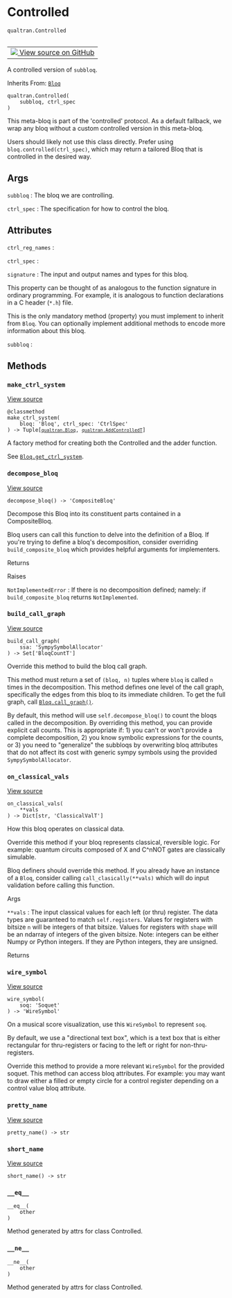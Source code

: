 # Controlled
`qualtran.Controlled`


<table class="tfo-notebook-buttons tfo-api nocontent" align="left">
<td>
  <a target="_blank" href="https://github.com/quantumlib/Qualtran/blob/main/qualtran/_infra/controlled.py#L206-L323">
    <img src="https://www.tensorflow.org/images/GitHub-Mark-32px.png" />
    View source on GitHub
  </a>
</td>
</table>



A controlled version of `subbloq`.

Inherits From: [`Bloq`](../qualtran/Bloq.md)

<pre class="devsite-click-to-copy prettyprint lang-py tfo-signature-link">
<code>qualtran.Controlled(
    subbloq, ctrl_spec
)
</code></pre>



<!-- Placeholder for "Used in" -->

This meta-bloq is part of the 'controlled' protocol. As a default fallback,
we wrap any bloq without a custom controlled version in this meta-bloq.

Users should likely not use this class directly. Prefer using `bloq.controlled(ctrl_spec)`,
which may return a tailored Bloq that is controlled in the desired way.

<h2 class="add-link">Args</h2>

`subbloq`<a id="subbloq"></a>
: The bloq we are controlling.

`ctrl_spec`<a id="ctrl_spec"></a>
: The specification for how to control the bloq.






<h2 class="add-link">Attributes</h2>

`ctrl_reg_names`<a id="ctrl_reg_names"></a>
: &nbsp;

`ctrl_spec`<a id="ctrl_spec"></a>
: &nbsp;

`signature`<a id="signature"></a>
: The input and output names and types for this bloq.
  
  This property can be thought of as analogous to the function signature in ordinary
  programming. For example, it is analogous to function declarations in a
  C header (`*.h`) file.
  
  This is the only mandatory method (property) you must implement to inherit from
  `Bloq`. You can optionally implement additional methods to encode more information
  about this bloq.

`subbloq`<a id="subbloq"></a>
: &nbsp;




## Methods

<h3 id="make_ctrl_system"><code>make_ctrl_system</code></h3>

<a target="_blank" class="external" href="https://github.com/quantumlib/Qualtran/blob/main/qualtran/_infra/controlled.py#L224-L244">View source</a>

<pre class="devsite-click-to-copy prettyprint lang-py tfo-signature-link">
<code>@classmethod</code>
<code>make_ctrl_system(
    bloq: 'Bloq', ctrl_spec: 'CtrlSpec'
) -> Tuple[<a href="../qualtran/Bloq.html"><code>qualtran.Bloq</code></a>, <a href="../qualtran/AddControlledT.html"><code>qualtran.AddControlledT</code></a>]
</code></pre>

A factory method for creating both the Controlled and the adder function.

See <a href="../qualtran/Bloq.html#get_ctrl_system"><code>Bloq.get_ctrl_system</code></a>.

<h3 id="decompose_bloq"><code>decompose_bloq</code></h3>

<a target="_blank" class="external" href="https://github.com/quantumlib/Qualtran/blob/main/qualtran/_infra/controlled.py#L266-L287">View source</a>

<pre class="devsite-click-to-copy prettyprint lang-py tfo-signature-link">
<code>decompose_bloq() -> 'CompositeBloq'
</code></pre>

Decompose this Bloq into its constituent parts contained in a CompositeBloq.

Bloq users can call this function to delve into the definition of a Bloq. If you're
trying to define a bloq's decomposition, consider overriding `build_composite_bloq`
which provides helpful arguments for implementers.

Returns




Raises

`NotImplementedError`
: If there is no decomposition defined; namely: if
  `build_composite_bloq` returns `NotImplemented`.




<h3 id="build_call_graph"><code>build_call_graph</code></h3>

<a target="_blank" class="external" href="https://github.com/quantumlib/Qualtran/blob/main/qualtran/_infra/controlled.py#L289-L293">View source</a>

<pre class="devsite-click-to-copy prettyprint lang-py tfo-signature-link">
<code>build_call_graph(
    ssa: 'SympySymbolAllocator'
) -> Set['BloqCountT']
</code></pre>

Override this method to build the bloq call graph.

This method must return a set of `(bloq, n)` tuples where `bloq` is called `n` times in
the decomposition. This method defines one level of the call graph, specifically the
edges from this bloq to its immediate children. To get the full graph,
call <a href="../qualtran/Bloq.html#call_graph"><code>Bloq.call_graph()</code></a>.

By default, this method will use `self.decompose_bloq()` to count the bloqs called
in the decomposition. By overriding this method, you can provide explicit call counts.
This is appropriate if: 1) you can't or won't provide a complete decomposition, 2) you
know symbolic expressions for the counts, or 3) you need to "generalize" the subbloqs
by overwriting bloq attributes that do not affect its cost with generic sympy symbols using
the provided `SympySymbolAllocator`.

<h3 id="on_classical_vals"><code>on_classical_vals</code></h3>

<a target="_blank" class="external" href="https://github.com/quantumlib/Qualtran/blob/main/qualtran/_infra/controlled.py#L295-L305">View source</a>

<pre class="devsite-click-to-copy prettyprint lang-py tfo-signature-link">
<code>on_classical_vals(
    **vals
) -> Dict[str, 'ClassicalValT']
</code></pre>

How this bloq operates on classical data.

Override this method if your bloq represents classical, reversible logic. For example:
quantum circuits composed of X and C^nNOT gates are classically simulable.

Bloq definers should override this method. If you already have an instance of a `Bloq`,
consider calling `call_clasically(**vals)` which will do input validation before
calling this function.

Args

`**vals`
: The input classical values for each left (or thru) register. The data
  types are guaranteed to match `self.registers`. Values for registers
  with bitsize `n` will be integers of that bitsize. Values for registers with
  `shape` will be an ndarray of integers of the given bitsize. Note: integers
  can be either Numpy or Python integers. If they are Python integers, they
  are unsigned.




Returns




<h3 id="wire_symbol"><code>wire_symbol</code></h3>

<a target="_blank" class="external" href="https://github.com/quantumlib/Qualtran/blob/main/qualtran/_infra/controlled.py#L307-L314">View source</a>

<pre class="devsite-click-to-copy prettyprint lang-py tfo-signature-link">
<code>wire_symbol(
    soq: 'Soquet'
) -> 'WireSymbol'
</code></pre>

On a musical score visualization, use this `WireSymbol` to represent `soq`.

By default, we use a "directional text box", which is a text box that is either
rectangular for thru-registers or facing to the left or right for non-thru-registers.

Override this method to provide a more relevant `WireSymbol` for the provided soquet.
This method can access bloq attributes. For example: you may want to draw either
a filled or empty circle for a control register depending on a control value bloq
attribute.

<h3 id="pretty_name"><code>pretty_name</code></h3>

<a target="_blank" class="external" href="https://github.com/quantumlib/Qualtran/blob/main/qualtran/_infra/controlled.py#L316-L317">View source</a>

<pre class="devsite-click-to-copy prettyprint lang-py tfo-signature-link">
<code>pretty_name() -> str
</code></pre>




<h3 id="short_name"><code>short_name</code></h3>

<a target="_blank" class="external" href="https://github.com/quantumlib/Qualtran/blob/main/qualtran/_infra/controlled.py#L319-L320">View source</a>

<pre class="devsite-click-to-copy prettyprint lang-py tfo-signature-link">
<code>short_name() -> str
</code></pre>




<h3 id="__eq__"><code>__eq__</code></h3>

<pre class="devsite-click-to-copy prettyprint lang-py tfo-signature-link">
<code>__eq__(
    other
)
</code></pre>

Method generated by attrs for class Controlled.


<h3 id="__ne__"><code>__ne__</code></h3>

<pre class="devsite-click-to-copy prettyprint lang-py tfo-signature-link">
<code>__ne__(
    other
)
</code></pre>

Method generated by attrs for class Controlled.




